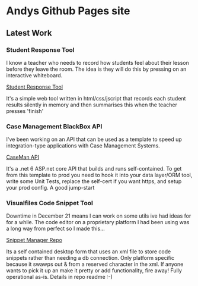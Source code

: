 <h1></h1>

# Andys Github Pages site
## Latest Work

### Student Response Tool

I know a teacher who needs to record how students feel about their lesson before they leave the room. The idea is they will do this by pressing on an interactive whiteboard.

[Student Response Tool](https://github.com/oakleyandrewj/StudentResponseTool)

It's a simple web tool written in html/css/jscript that records each student results silently in memory and then summarises this when the teacher presses 'finish'


### Case Management BlackBox API

I've been working on an API that can be used as a template to speed up integration-type applications with Case Management Systems.

[CaseMan API](https://github.com/oakleyandrewj/CaseManAPI)

It's a .net 6 ASP.net core API that builds and runs self-contained. To get from this template to prod you need to hook it into your data layer/ORM tool, write some Unit Tests, replace the self-cert if you want https, and setup your prod config. A good jump-start


### Visualfiles Code Snippet Tool

Downtime in December 21 means I can work on some utils ive had ideas for for a while. The code editor on a proprietary platform I had been using was a long way from perfect so I made this...

[Snippet Manager Repo](https://github.com/oakleyandrewj/VisualfilesSnippetManager)

Its a self contained desktop form that uses an xml file to store code snippets rather than needing a db connection. Only platform specific because it swawps out & from a reserved character in the xml.
If anyone wants to pick it up an make it pretty or add functionality, fire away! Fully operational as-is. Details in repo readme :-) 
